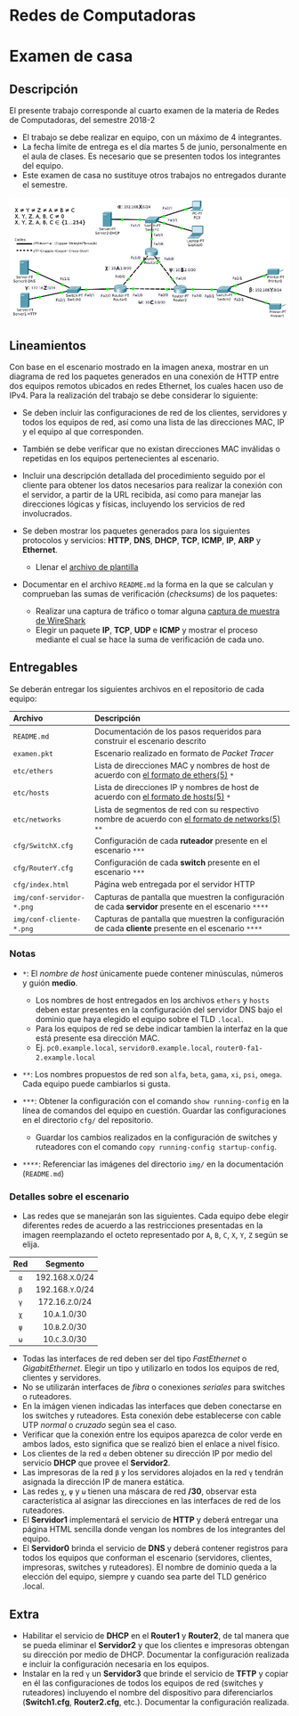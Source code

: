 # Redes de Computadoras
# Examen de casa

## Descripción

El presente trabajo corresponde al cuarto examen de la materia de Redes de Computadoras, del semestre 2018-2

+ El trabajo se debe realizar en equipo, con un máximo de 4 integrantes.
+ La fecha límite de entrega es el día martes 5 de junio, personalmente en el aula de clases. Es necesario que se presenten todos los integrantes del equipo.
+ Este examen de casa no sustituye otros trabajos no entregados durante el semestre.

![Escenario para el examen 4](/img/examen4.png)

## Lineamientos

Con base en el escenario mostrado en la imagen anexa, mostrar en un diagrama de red los paquetes generados en una conexión de HTTP entre dos equipos remotos ubicados en redes Ethernet, los cuales hacen uso de IPv4. Para la realización del trabajo se debe considerar lo siguiente:

+ Se deben incluir las configuraciones de red de los clientes, servidores y todos los equipos de red, así como una lista de las direcciones MAC, IP y el equipo al que corresponden.
+ También se debe verificar que no existan direcciones MAC inválidas o repetidas en los equipos pertenecientes al escenario.
+ Incluir una descripción detallada del procedimiento seguido por el cliente para obtener los datos necesarios para realizar la conexión con el servidor, a partir de la URL recibida, así como para manejar las direcciones lógicas y físicas, incluyendo los servicios de red involucrados.
+ Se deben mostrar los paquetes generados para los siguientes protocolos y servicios: **HTTP**, **DNS**, **DHCP**, **TCP**, **ICMP**, **IP**, **ARP** y **Ethernet**.

  * Llenar el [archivo de plantilla](/files/examen4.txt "Plantilla de capturas de protocolos")

+ Documentar en el archivo `README.md` la forma en la que se calculan y comprueban las sumas de verificación (_checksums_) de los paquetes:

  * Realizar una captura de tráfico o tomar alguna [captura de muestra de WireShark](https://wiki.wireshark.org/SampleCaptures "Capturas de muestra de WireShark")
  * Elegir un paquete **IP**, **TCP**, **UDP** e **ICMP** y mostrar el proceso mediante el cual se hace la suma de verificación de cada uno.

## Entregables

Se deberán entregar los siguientes archivos en el repositorio de cada equipo:

| Archivo                 | Descripción |
|:------------------------|:------------|
|`README.md`              | Documentación de los pasos requeridos para construir el escenario descrito |
|`examen.pkt`             | Escenario realizado en formato de _Packet Tracer_ |
|`etc/ethers`             | Lista de direcciones MAC y nombres de host de acuerdo con [el formato de ethers(5)](https://linux.die.net/man/5/ethers "man 5 ethers") `*` |
|`etc/hosts`              | Lista de direcciones IP y nombres de host de acuerdo con [el formato de hosts(5)](https://linux.die.net/man/5/hosts "man 5 hosts") `*` |
|`etc/networks`           | Lista de segmentos de red con su respectivo nombre de acuerdo con [el formato de networks(5)](https://linux.die.net/man/5/networks "man 5 networks") `**` |
|`cfg/SwitchX.cfg`        | Configuración de cada **ruteador** presente en el escenario `***` |
|`cfg/RouterY.cfg`        | Configuración de cada **switch** presente en el escenario `***` |
|`cfg/index.html`         | Página web entregada por el servidor HTTP |
|`img/conf-servidor-*.png`| Capturas de pantalla que muestren la configuración de cada **servidor** presente en el escenario `****` |
|`img/conf-cliente-*.png` | Capturas de pantalla que muestren la configuración de cada **cliente** presente en el escenario `****` |

### Notas

+ `*`: El _nombre de host_ únicamente puede contener minúsculas, números y guión **medio**.

  * Los nombres de host entregados en los archivos `ethers` y `hosts` deben estar presentes en la configuración del servidor DNS bajo el dominio que haya elegido el equipo sobre el TLD `.local`.
  * Para los equipos de red se debe indicar tambien la interfaz en la que está presente esa dirección MAC.
  * Ej. `pc0.example.local`, `servidor0.example.local`, `router0-fa1-2.example.local`

+ `**`: Los nombres propuestos de red son `alfa`, `beta`, `gama`, `xi`, `psi`, `omega`. Cada equipo puede cambiarlos si gusta.
+ `***`: Obtener la configuración con el comando `show running-config` en la línea de comandos del equipo en cuestión. Guardar las configuraciones en el directorio `cfg/` del repositorio.

  * Guardar los cambios realizados en la configuración de switches y ruteadores con el comando `copy running-config startup-config`.

+ `****`: Referenciar las imágenes del directorio `img/` en la documentación (`README.md`)


### Detalles sobre el escenario

+ Las redes que se manejarán son las siguientes. Cada equipo debe elegir diferentes redes de acuerdo a las restricciones presentadas en la imagen reemplazando el octeto representado por `A`, `B`, `C`, `X`, `Y`, `Z` según se elija.

| Red | Segmento         |
|:---:|:----------------:|
| `α` | 192.168.`X`.0/24 |
| `β` | 192.168.`Y`.0/24 |
| `γ` | 172.16.`Z`.0/24  |
| `χ` | 10.`A`.1.0/30    |
| `ψ` | 10.`B`.2.0/30    |
| `ω` | 10.`C`.3.0/30    |

+ Todas las interfaces de red deben ser del tipo _FastEthernet_ o _GigabitEthernet_. Elegir un tipo y utilizarlo en todos los equipos de red, clientes y servidores.
+ No se utilizarán interfaces de _fibra_ o conexiones _seriales_ para switches o ruteadores.
+ En la imágen vienen indicadas las interfaces que deben conectarse en los switches y ruteadores. Esta conexión debe establecerse con cable UTP _normal_ o _cruzado_ según sea el caso.
+ Verificar que la conexión entre los equipos aparezca de color verde en ambos lados, esto significa que se realizó bien el enlace a nivel físico.
+ Los clientes de la red `α` deben obtener su dirección IP por medio del servicio **DHCP** que provee el **Servidor2**.
+ Las impresoras de la red `β` y los servidores alojados en la red `γ` tendrán asignada la dirección IP de manera estática.
+ Las redes `χ`, `ψ` y `ω` tienen una máscara de red **/30**, observar esta característica al asignar las direcciones en las interfaces de red de los ruteadores.
+ El **Servidor1** implementará el servicio de **HTTP** y deberá entregar una página HTML sencilla donde vengan los nombres de los integrantes del equipo.
+ El **Servidor0** brinda el servicio de **DNS** y deberá contener registros para todos los equipos que conforman el escenario (servidores, clientes, impresoras, switches y ruteadores). El nombre de dominio queda a la elección del equipo, siempre y cuando sea parte del TLD genérico .local.

## Extra

+ Habilitar el servicio de **DHCP** en el **Router1** y **Router2**, de tal manera que se pueda eliminar el **Servidor2** y que los clientes e impresoras obtengan su dirección por medio de DHCP. Documentar la configuración realizada e incluir la configuración necesaria en los equipos.
+ Instalar en la red `γ` un **Servidor3** que brinde el servicio de **TFTP** y copiar en él las configuraciones de todos los equipos de red (switches y ruteadores) incluyendo el nombre del dispositivo para diferenciarlos (**Switch1.cfg**, **Router2.cfg**, etc.). Documentar la configuración realizada.
